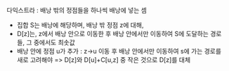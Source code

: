 다익스트라 : 배낭 밖의 정점들을 하나씩 배낭에 넣는 셈
- 집합 S는 배낭에 해당하며, 배낭 밖 정점 z에 대해,
- D[z]는, z에서 배낭 안으로 이동한 후 배낭 안에서만 이동하여 S에 도달하는 경로들, 그 중에서도 최솟값
- 배낭 안에 정점 u가 추가 : z->u 이동 후 배낭 안에서만 이동하여 s에 가는 경로를 새로 고려해야
	=> D[z]와 D[u]+C[u,z] 중 작은 것으로 D[z]를 대체
